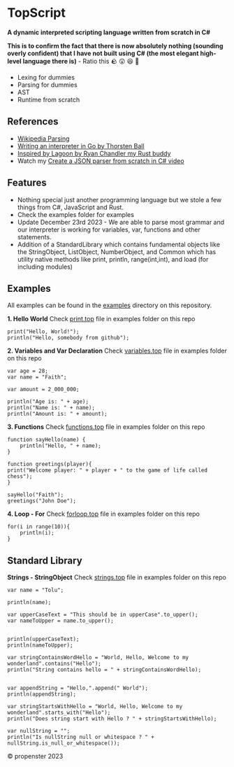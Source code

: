 # TopScript

**A dynamic interpreted scripting language written from scratch in C#**

**This is to confirm the fact that there is now absolutely nothing (sounding overly confident) that I have not built using C# (the most elegant high-level language there is)** - Ratio this 🪨 😲 😆 💩

- Lexing for dummies
- Parsing for dummies
- AST
- Runtime from scratch

## References 
- [Wikipedia Parsing](https://en.wikipedia.org/wiki/Parsing)
- [Writing an interpreter in Go by Thorsten Ball](https://interpreterbook.com/)
- [Inspired by Lagoon by Ryan Chandler my Rust buddy](https://github.com/ryangjchandler/lagoon)
- Watch my [Create a JSON parser from scratch in C# video](https://www.youtube.com/watch?v=mAYgIPCc1vs&list=PL0DHMcUfPntZ9yLUJ7vi9H6jGz0dJyGJU)

## Features
- Nothing special just another programming language but we stole a few things from C#, JavaScript and Rust.
- Check the examples folder for examples
- Update December 23rd 2023 - We are able to parse most grammar and our interpreter is working for variables, var, functions and other statements.
- Addition of a StandardLibrary which contains fundamental objects like the StringObject, ListObject, NumberObject, and Common which has utility native methods like print, println, range(int,int), and load (for including modules)

## Examples

All examples can be found in the [examples](https://github.com/propenster/TopScript/tree/master/TopScript/examples) directory on this repository.

**1. Hello World**
Check [print.top](https://github.com/propenster/TopScript/tree/master/TopScript/examples/print.top) file in examples folder on this repo
```
print("Hello, World!");
println("Hello, somebody from github");

```

**2. Variables and Var Declaration**
Check [variables.top](https://github.com/propenster/TopScript/tree/master/TopScript/examples/variables.top) file in examples folder on this repo
```
var age = 28;
var name = "Faith";

var amount = 2_000_000;

println("Age is: " + age);
println("Name is: " + name);
println("Amount is: " + amount);

```

**3. Functions**
Check [functions.top](https://github.com/propenster/TopScript/tree/master/TopScript/examples/functions.top) file in examples folder on this repo
```
function sayHello(name) {
    println("Hello, " + name);
}

function greetings(player){
print("Welcome player: " + player + " to the game of life called chess");
}

sayHello("Faith");
greetings("John Doe");

```

**4. Loop - For**
Check [forloop.top](https://github.com/propenster/TopScript/tree/master/TopScript/examples/forloop.top) file in examples folder on this repo
```
for(i in range(10)){
    println(i);
}

```


## Standard Library

**Strings - StringObject**
Check [strings.top](https://github.com/propenster/TopScript/tree/master/TopScript/examples/strings.top) file in examples folder on this repo
```
var name = "Tolu";

println(name);

var upperCaseText = "This should be in upperCase".to_upper();
var nameToUpper = name.to_upper();


println(upperCaseText);
println(nameToUpper);

var stringContainsWordHello = "World, Hello, Welcome to my wonderland".contains("Hello");
println("String contains hello = " + stringContainsWordHello);


var appendString = "Hello,".append(" World");
println(appendString);

var stringStartsWithHello = "World, Hello, Welcome to my wonderland".starts_with("Hello");
println("Does string start with Hello ? " + stringStartsWithHello);

var nullString = "";
println("Is nullString null or whitespace ? " + nullString.is_null_or_whitespace());

```




©️ propenster 2023
